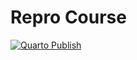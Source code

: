 # Repro Course

[![Quarto Publish](https://github.com/lnnrtwttkhn/repro-course/actions/workflows/publish.yml/badge.svg)](https://github.com/lnnrtwttkhn/repro-course/actions/workflows/publish.yml)
